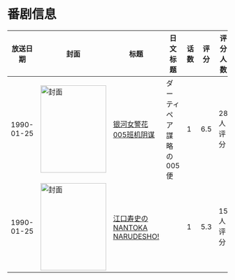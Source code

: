 # 番剧信息

|放送日期|封面|标题|日文标题|话数|评分|评分人数|
|---|---|---|---|---|---|---|
|1990-01-25|<img src="//lain.bgm.tv/pic/cover/c/06/8f/66394_zcB06.jpg" alt="封面" style="width:150px;height:200px;object-fit:cover;">|[银河女警花 005班机阴谋](https://bangumi.tv/subject/66394)|ダーティペア 謀略の005便|1|6.5|28人评分|
|1990-01-25|<img src="//lain.bgm.tv/pic/cover/c/fa/94/139347_99519.jpg" alt="封面" style="width:150px;height:200px;object-fit:cover;">|[江口寿史のNANTOKA NARUDESHO!](https://bangumi.tv/subject/139347)||1|5.3|15人评分|
